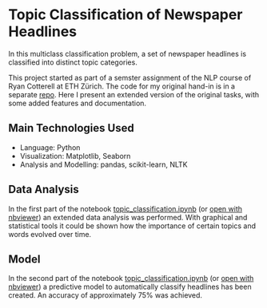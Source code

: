 # Topic Classification of Newspaper Headlines
In this multiclass classification problem, a set of newspaper headlines is classified into distinct topic categories. 

This project started as part of a semster assignment of the NLP course of Ryan Cotterell at ETH Zürich. The code for my original hand-in is in a separate [repo](https://github.com/raffaelk/NLP20_Assignment). Here I present an extended version of the original tasks, with some added features and documentation.

## Main Technologies Used
- Language: Python 
- Visualization: Matplotlib, Seaborn
- Analysis and Modelling: pandas, scikit-learn, NLTK

## Data Analysis
In the first part of the notebook [topic_classification.ipynb](topic_classification.ipynb) (or [open with nbviewer](https://nbviewer.jupyter.org/github/raffaelk/nlp-basics/blob/main/topic_classification/topic_classification.ipynb)) an extended data analysis was performed. With graphical and statistical tools it could be shown how the importance of certain topics and words evolved over time.

## Model
In the second part of the notebook [topic_classification.ipynb](topic_classification.ipynb) (or [open with nbviewer](https://nbviewer.jupyter.org/github/raffaelk/nlp-basics/blob/main/topic_classification/topic_classification.ipynb)) a predictive model to automatically classify headlines has been created. An accuracy of approximately 75% was achieved.
